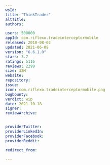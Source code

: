 ```yaml
---
wsId: 
title: "ThinkTrader"
altTitle: 
authors:

users: 500000
appId: com.riflexo.tradeinterceptormobile
released: 2010-08-02
updated: 2021-06-08
version: "6.6.1.0"
stars: 3.7
ratings: 5116
reviews: 2299
size: 32M
website: 
repository: 
issue: 
icon: com.riflexo.tradeinterceptormobile.png
bugbounty: 
verdict: wip
date: 2021-10-18
signer: 
reviewArchive:


providerTwitter: 
providerLinkedIn: 
providerFacebook: 
providerReddit: 

redirect_from:

---
```



